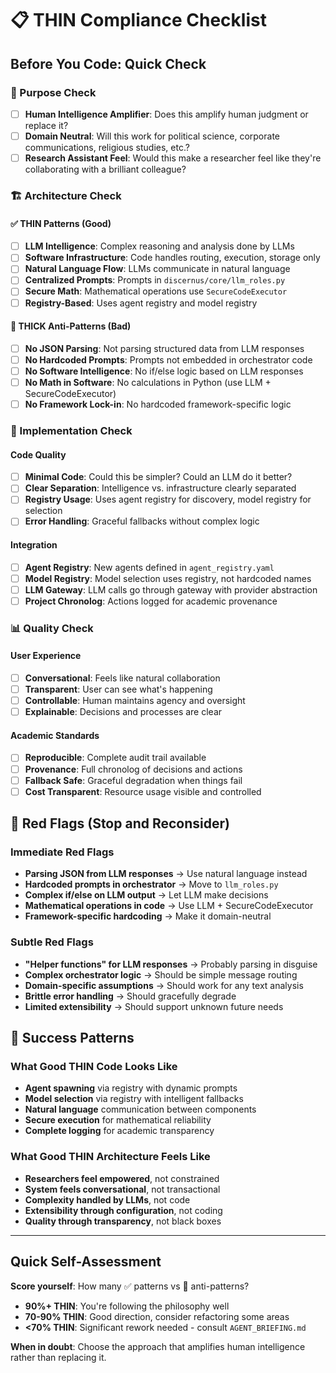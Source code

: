 # 📋 THIN Compliance Checklist

## Before You Code: Quick Check

### 🎯 Purpose Check
- [ ] **Human Intelligence Amplifier**: Does this amplify human judgment or replace it?
- [ ] **Domain Neutral**: Will this work for political science, corporate communications, religious studies, etc.?
- [ ] **Research Assistant Feel**: Would this make a researcher feel like they're collaborating with a brilliant colleague?

### 🏗️ Architecture Check

#### ✅ THIN Patterns (Good)
- [ ] **LLM Intelligence**: Complex reasoning and analysis done by LLMs
- [ ] **Software Infrastructure**: Code handles routing, execution, storage only
- [ ] **Natural Language Flow**: LLMs communicate in natural language
- [ ] **Centralized Prompts**: Prompts in `discernus/core/llm_roles.py`
- [ ] **Secure Math**: Mathematical operations use `SecureCodeExecutor`
- [ ] **Registry-Based**: Uses agent registry and model registry

#### 🚫 THICK Anti-Patterns (Bad)
- [ ] **No JSON Parsing**: Not parsing structured data from LLM responses
- [ ] **No Hardcoded Prompts**: Prompts not embedded in orchestrator code
- [ ] **No Software Intelligence**: No if/else logic based on LLM responses
- [ ] **No Math in Software**: No calculations in Python (use LLM + SecureCodeExecutor)
- [ ] **No Framework Lock-in**: No hardcoded framework-specific logic

### 🔧 Implementation Check

#### Code Quality
- [ ] **Minimal Code**: Could this be simpler? Could an LLM do it better?
- [ ] **Clear Separation**: Intelligence vs. infrastructure clearly separated
- [ ] **Registry Usage**: Uses agent registry for discovery, model registry for selection
- [ ] **Error Handling**: Graceful fallbacks without complex logic

#### Integration
- [ ] **Agent Registry**: New agents defined in `agent_registry.yaml`
- [ ] **Model Registry**: Model selection uses registry, not hardcoded names
- [ ] **LLM Gateway**: LLM calls go through gateway with provider abstraction
- [ ] **Project Chronolog**: Actions logged for academic provenance

### 📊 Quality Check

#### User Experience
- [ ] **Conversational**: Feels like natural collaboration
- [ ] **Transparent**: User can see what's happening
- [ ] **Controllable**: Human maintains agency and oversight
- [ ] **Explainable**: Decisions and processes are clear

#### Academic Standards
- [ ] **Reproducible**: Complete audit trail available
- [ ] **Provenance**: Full chronolog of decisions and actions
- [ ] **Fallback Safe**: Graceful degradation when things fail
- [ ] **Cost Transparent**: Resource usage visible and controlled

## 🚨 Red Flags (Stop and Reconsider)

### Immediate Red Flags
- **Parsing JSON from LLM responses** → Use natural language instead
- **Hardcoded prompts in orchestrator** → Move to `llm_roles.py`
- **Complex if/else on LLM output** → Let LLM make decisions
- **Mathematical operations in code** → Use LLM + SecureCodeExecutor
- **Framework-specific hardcoding** → Make it domain-neutral

### Subtle Red Flags
- **"Helper functions" for LLM responses** → Probably parsing in disguise
- **Complex orchestrator logic** → Should be simple message routing
- **Domain-specific assumptions** → Should work for any text analysis
- **Brittle error handling** → Should gracefully degrade
- **Limited extensibility** → Should support unknown future needs

## 🎯 Success Patterns

### What Good THIN Code Looks Like
- **Agent spawning** via registry with dynamic prompts
- **Model selection** via registry with intelligent fallbacks
- **Natural language** communication between components
- **Secure execution** for mathematical reliability
- **Complete logging** for academic transparency

### What Good THIN Architecture Feels Like
- **Researchers feel empowered**, not constrained
- **System feels conversational**, not transactional
- **Complexity handled by LLMs**, not code
- **Extensibility through configuration**, not coding
- **Quality through transparency**, not black boxes

---

## Quick Self-Assessment

**Score yourself**: How many ✅ patterns vs 🚫 anti-patterns?

- **90%+ THIN**: You're following the philosophy well
- **70-90% THIN**: Good direction, consider refactoring some areas
- **<70% THIN**: Significant rework needed - consult `AGENT_BRIEFING.md`

**When in doubt**: Choose the approach that amplifies human intelligence rather than replacing it. 